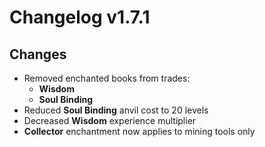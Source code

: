# Changelog v1.7.1

## Changes
- Removed enchanted books from trades:
  - **Wisdom**
  - **Soul Binding**
- Reduced **Soul Binding** anvil cost to 20 levels
- Decreased **Wisdom** experience multiplier
- **Collector** enchantment now applies to mining tools only